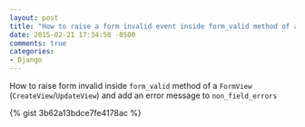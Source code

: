 ```yaml
---
layout: post
title: "How to raise a form invalid event inside form_valid method of a FormView"
date: 2015-02-21 17:34:58 -0500
comments: true
categories: 
- Django
---
```


How to raise form invalid inside ``form_valid`` method of a ``FormView`` (``CreateView``/``UpdateView``) and add an error message to ``non_field_errors``

{% gist 3b62a13bdce7fe4178ac %}